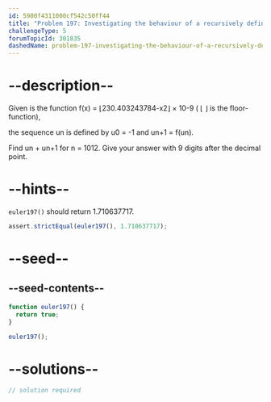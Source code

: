 ```yaml
---
id: 5900f4311000cf542c50ff44
title: "Problem 197: Investigating the behaviour of a recursively defined sequence"
challengeType: 5
forumTopicId: 301835
dashedName: problem-197-investigating-the-behaviour-of-a-recursively-defined-sequence
---
```


# --description--

Given is the function f(x) = ⌊230.403243784-x2⌋ × 10-9 ( ⌊ ⌋ is the floor-function),

the sequence un is defined by u0 = -1 and un+1 = f(un).

Find un + un+1 for n = 1012. Give your answer with 9 digits after the decimal point.

# --hints--

`euler197()` should return 1.710637717.

```js
assert.strictEqual(euler197(), 1.710637717);
```

# --seed--

## --seed-contents--

```js
function euler197() {
  return true;
}

euler197();
```

# --solutions--

```js
// solution required
```

